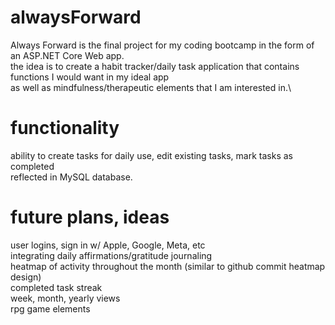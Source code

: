 # alwaysForward

Always Forward is the final project for my coding bootcamp in the form of an ASP.NET Core Web app.\
the idea is to create a habit tracker/daily task application that contains functions I would want in my ideal app\
as well as mindfulness/therapeutic elements that I am interested in.\

# functionality
ability to create tasks for daily use, edit existing tasks, mark tasks as completed\
reflected in MySQL database.

# future plans, ideas
user logins, sign in w/ Apple, Google, Meta, etc\
integrating daily affirmations/gratitude journaling\
heatmap of activity throughout the month (similar to github commit heatmap design)\
completed task streak\
week, month, yearly views\
rpg game elements
